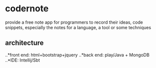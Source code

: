 # codernote
provide a free note app for programmers to record their ideas, code snippets, especially the notes for a language, a tool or some techniques

## architecture
..*front end: html+bootstrap+jquery
..*back end: play/Java + MongoDB
..*IDE: Intellij/Sbt
